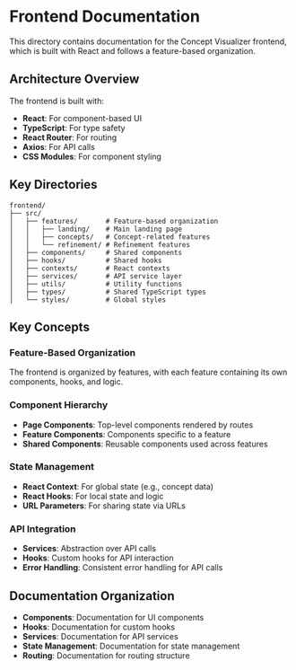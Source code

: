 # Frontend Documentation

This directory contains documentation for the Concept Visualizer frontend, which is built with React and follows a feature-based organization.

## Architecture Overview

The frontend is built with:

- **React**: For component-based UI
- **TypeScript**: For type safety
- **React Router**: For routing
- **Axios**: For API calls
- **CSS Modules**: For component styling

## Key Directories

```
frontend/
├── src/
│   ├── features/       # Feature-based organization
│   │   ├── landing/    # Main landing page
│   │   ├── concepts/   # Concept-related features
│   │   └── refinement/ # Refinement features
│   ├── components/     # Shared components
│   ├── hooks/          # Shared hooks
│   ├── contexts/       # React contexts
│   ├── services/       # API service layer
│   ├── utils/          # Utility functions
│   ├── types/          # Shared TypeScript types
│   └── styles/         # Global styles
```

## Key Concepts

### Feature-Based Organization

The frontend is organized by features, with each feature containing its own components, hooks, and logic.

### Component Hierarchy

- **Page Components**: Top-level components rendered by routes
- **Feature Components**: Components specific to a feature
- **Shared Components**: Reusable components used across features

### State Management

- **React Context**: For global state (e.g., concept data)
- **React Hooks**: For local state and logic
- **URL Parameters**: For sharing state via URLs

### API Integration

- **Services**: Abstraction over API calls
- **Hooks**: Custom hooks for API interaction
- **Error Handling**: Consistent error handling for API calls

## Documentation Organization

- **Components**: Documentation for UI components
- **Hooks**: Documentation for custom hooks
- **Services**: Documentation for API services
- **State Management**: Documentation for state management
- **Routing**: Documentation for routing structure 